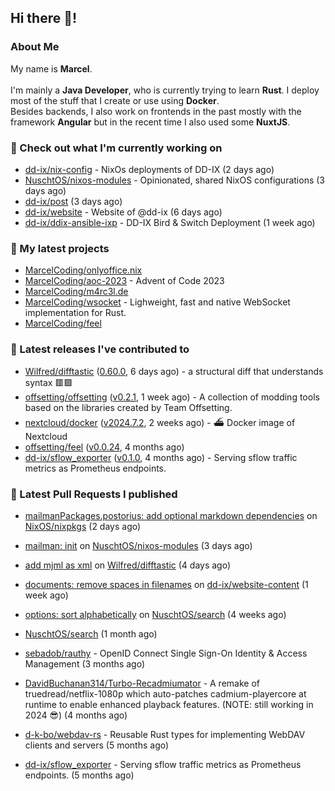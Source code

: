## Hi there 👋!




### About Me

My name is **Marcel**.
<br><br>
I'm mainly a **Java Developer**, who is currently trying to learn **Rust**. I deploy most of the stuff that I create or use using **Docker**.
<br>
Besides backends, I also work on frontends in the past mostly with the framework **Angular** but in the recent time I also used some **NuxtJS**. 



### 👷 Check out what I'm currently working on

- [dd-ix/nix-config](https://github.com/dd-ix/nix-config) - NixOs deployments of DD-IX (2 days ago)
- [NuschtOS/nixos-modules](https://github.com/NuschtOS/nixos-modules) - Opinionated, shared NixOS configurations (3 days ago)
- [dd-ix/post](https://github.com/dd-ix/post) (3 days ago)
- [dd-ix/website](https://github.com/dd-ix/website) - Website of @dd-ix (6 days ago)
- [dd-ix/ddix-ansible-ixp](https://github.com/dd-ix/ddix-ansible-ixp) - DD-IX Bird &amp; Switch Deployment (1 week ago)

### 🌱 My latest projects

- [MarcelCoding/onlyoffice.nix](https://github.com/MarcelCoding/onlyoffice.nix)
- [MarcelCoding/aoc-2023](https://github.com/MarcelCoding/aoc-2023) - Advent of Code 2023
- [MarcelCoding/m4rc3l.de](https://github.com/MarcelCoding/m4rc3l.de)
- [MarcelCoding/wsocket](https://github.com/MarcelCoding/wsocket) - Lighweight, fast and native WebSocket implementation for Rust.
- [MarcelCoding/feel](https://github.com/MarcelCoding/feel)

### 🔭 Latest releases I've contributed to

- [Wilfred/difftastic](https://github.com/Wilfred/difftastic) ([0.60.0](https://github.com/Wilfred/difftastic/releases/tag/0.60.0), 6 days ago) - a structural diff that understands syntax 🟥🟩
- [offsetting/offsetting](https://github.com/offsetting/offsetting) ([v0.2.1](https://github.com/offsetting/offsetting/releases/tag/v0.2.1), 1 week ago) - A collection of modding tools based on the libraries created by Team Offsetting.
- [nextcloud/docker](https://github.com/nextcloud/docker) ([v2024.7.2](https://github.com/nextcloud/docker/releases/tag/v2024.7.2), 2 weeks ago) - ⛴ Docker image of Nextcloud
- [offsetting/feel](https://github.com/offsetting/feel) ([v0.0.24](https://github.com/offsetting/feel/releases/tag/v0.0.24), 4 months ago)
- [dd-ix/sflow_exporter](https://github.com/dd-ix/sflow_exporter) ([v0.1.0](https://github.com/dd-ix/sflow_exporter/releases/tag/v0.1.0), 4 months ago) - Serving sflow traffic metrics as Prometheus endpoints.

### 🔨 Latest Pull Requests I published

- [mailmanPackages.postorius: add optional markdown dependencies](https://github.com/NixOS/nixpkgs/pull/332536) on [NixOS/nixpkgs](https://github.com/NixOS/nixpkgs) (2 days ago)
- [mailman: init](https://github.com/NuschtOS/nixos-modules/pull/65) on [NuschtOS/nixos-modules](https://github.com/NuschtOS/nixos-modules) (3 days ago)
- [add mjml as xml](https://github.com/Wilfred/difftastic/pull/748) on [Wilfred/difftastic](https://github.com/Wilfred/difftastic) (4 days ago)
- [documents: remove spaces in filenames](https://github.com/dd-ix/website-content/pull/15) on [dd-ix/website-content](https://github.com/dd-ix/website-content) (1 week ago)
- [options: sort alphabetically](https://github.com/NuschtOS/search/pull/51) on [NuschtOS/search](https://github.com/NuschtOS/search) (4 weeks ago)

- [NuschtOS/search](https://github.com/NuschtOS/search) (1 month ago)
- [sebadob/rauthy](https://github.com/sebadob/rauthy) - OpenID Connect Single Sign-On Identity &amp; Access Management (3 months ago)
- [DavidBuchanan314/Turbo-Recadmiumator](https://github.com/DavidBuchanan314/Turbo-Recadmiumator) - A remake of truedread/netflix-1080p which auto-patches cadmium-playercore at runtime to enable enhanced playback features. (NOTE: still working in 2024 😎) (4 months ago)
- [d-k-bo/webdav-rs](https://github.com/d-k-bo/webdav-rs) - Reusable Rust types for implementing WebDAV clients and servers (5 months ago)
- [dd-ix/sflow_exporter](https://github.com/dd-ix/sflow_exporter) - Serving sflow traffic metrics as Prometheus endpoints. (5 months ago)
